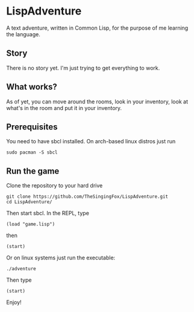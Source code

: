 # LispAdventure
A text adventure, written in Common Lisp, for the purpose of me learning the language.

## Story
There is no story yet. I'm just trying to get everything to work.

## What works?
As of yet, you can move around the rooms, look in your inventory, look at what's in the room and put it in your inventory.

## Prerequisites

You need to have sbcl installed. 
On arch-based linux distros just run

	sudo pacman -S sbcl

## Run the game
Clone the repository to your hard drive

	git clone https://github.com/TheSingingFox/LispAdventure.git
	cd LispAdventure/

Then start sbcl. In the REPL, type

	(load "game.lisp")

then 

	(start)

Or on linux systems just run the executable:

	./adventure

Then type 

	(start)
	
Enjoy!
